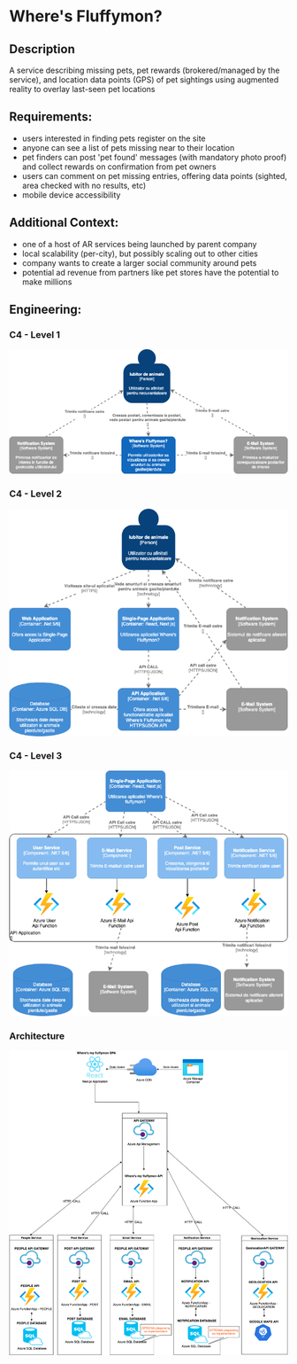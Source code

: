 # Where's Fluffymon?

## Description
A service describing missing pets, pet rewards (brokered/managed by the service), and location data points (GPS) of pet sightings using augmented reality to overlay last-seen pet locations

## Requirements:
- users interested in finding pets register on the site
- anyone can see a list of pets missing near to their location
- pet finders can post 'pet found' messages (with mandatory photo proof) and collect rewards on confirmation from pet owners 
- users can comment on pet missing entries, offering data points (sighted, area checked with no results, etc)
- mobile device accessibility

## Additional Context:
- one of a host of AR services being launched by parent company
- local scalability (per-city), but possibly scaling out to other cities
- company wants to create a larger social community around pets
- potential ad revenue from partners like pet stores have the potential to make millions


## Engineering: 
 ### C4 - Level 1
 ![C4-LEVEL1](./engineering/C4-level1.png)   
 
### C4 - Level 2 
 ![C4-LEVEL 2](./engineering/C4-level2.png)

### C4 - Level 3
![C4-LEVEL 3](./engineering/C4-level3.png)

### Architecture 
![Architecture](./engineering/architecture.png)
